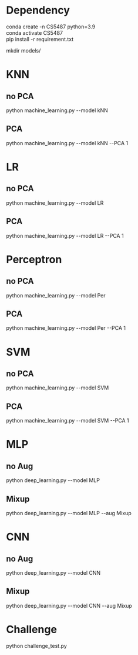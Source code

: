 # Dependency
conda create -n CS5487 python=3.9  
conda activate CS5487  
pip install -r requirement.txt  

mkdir models/

# KNN
## no PCA
python machine_learning.py --model kNN 
## PCA
python machine_learning.py --model kNN --PCA 1

# LR
## no PCA
python machine_learning.py --model LR 
## PCA
python machine_learning.py --model LR --PCA 1

# Perceptron
## no PCA
python machine_learning.py --model Per 
## PCA
python machine_learning.py --model Per --PCA 1

# SVM
## no PCA
python machine_learning.py --model SVM
## PCA
python machine_learning.py --model SVM --PCA 1

# MLP
## no Aug
python deep_learning.py --model MLP
## Mixup
python deep_learning.py --model MLP --aug Mixup

# CNN
## no Aug
python deep_learning.py --model CNN
## Mixup
python deep_learning.py --model CNN --aug Mixup

# Challenge
python challenge_test.py
